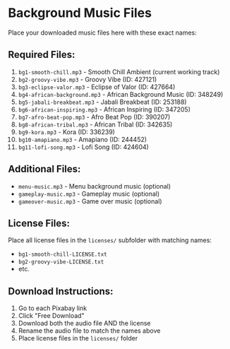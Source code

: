 # Background Music Files

Place your downloaded music files here with these exact names:

## Required Files:
1. `bg1-smooth-chill.mp3` - Smooth Chill Ambient (current working track)
2. `bg2-groovy-vibe.mp3` - Groovy Vibe (ID: 427121)
3. `bg3-eclipse-valor.mp3` - Eclipse of Valor (ID: 427664)
4. `bg4-african-background.mp3` - African Background Music (ID: 348249)
5. `bg5-jabali-breakbeat.mp3` - Jabali Breakbeat (ID: 253188)
6. `bg6-african-inspiring.mp3` - African Inspiring (ID: 347205)
7. `bg7-afro-beat-pop.mp3` - Afro Beat Pop (ID: 390207)
8. `bg8-african-tribal.mp3` - African Tribal (ID: 342635)
9. `bg9-kora.mp3` - Kora (ID: 336239)
10. `bg10-amapiano.mp3` - Amapiano (ID: 244452)
11. `bg11-lofi-song.mp3` - Lofi Song (ID: 424604)

## Additional Files:
- `menu-music.mp3` - Menu background music (optional)
- `gameplay-music.mp3` - Gameplay music (optional)
- `gameover-music.mp3` - Game over music (optional)

## License Files:
Place all license files in the `licenses/` subfolder with matching names:
- `bg1-smooth-chill-LICENSE.txt`
- `bg2-groovy-vibe-LICENSE.txt`
- etc.

## Download Instructions:
1. Go to each Pixabay link
2. Click "Free Download"
3. Download both the audio file AND the license
4. Rename the audio file to match the names above
5. Place license files in the `licenses/` folder
